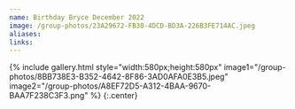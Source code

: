 ```yaml
---
name: Birthday Bryce December 2022
image: /group-photos/23A29672-FB30-4DCD-BD3A-226B3FE714AC.jpeg
aliases:
links:
---
```

 
{% include gallery.html style="width:580px;height:580px" image1="/group-photos/8BB738E3-B352-4642-8F86-3AD0AFA0E3B5.jpeg"  image2="/group-photos/A8EF72D5-A312-4BAA-9670-BAA7F238C3F3.png" %} {:.center}
